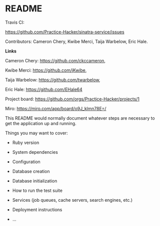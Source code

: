 # README

Travis CI: 

https://github.com/Practice-Hacker/sinatra-service/issues

Contributors: Cameron Chery, Kwibe Merci, Taija Warbelow, Eric Hale.

**Links** 

Cameron Chery: https://github.com/ckccameron,

Kwibe Merci: https://github.com/jKwibe,

Taija Warbelow: https://github.com/twarbelow, 

Eric Hale: https://github.com/EHale64



Project board: https://github.com/orgs/Practice-Hacker/projects/1

Miro: https://miro.com/app/board/o9J_klmn78E=/

This README would normally document whatever steps are necessary to get the
application up and running.

Things you may want to cover:

* Ruby version

* System dependencies

* Configuration

* Database creation

* Database initialization

* How to run the test suite

* Services (job queues, cache servers, search engines, etc.)

* Deployment instructions

* ...
